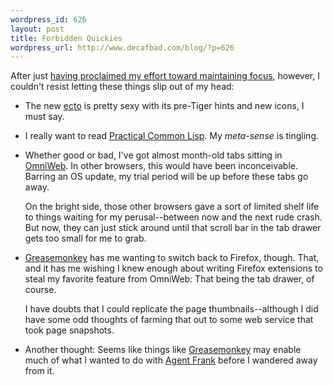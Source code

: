 ```yaml
--- 
wordpress_id: 626
layout: post
title: Forbidden Quickies
wordpress_url: http://www.decafbad.com/blog/?p=626
---
```

After just [having proclaimed my effort toward maintaining focus][focus], however, I couldn't resist letting these things slip out of my head:

* The new [ecto][ecto] is pretty sexy with its pre-Tiger hints and new icons, I must say.

* I really want to read [Practical Common Lisp][lisp].  My *meta-sense* is tingling.

* Whether good or bad, I've got almost month-old tabs sitting in [OmniWeb][ow].  In other browsers, this would have been inconceivable.  Barring an OS update, my trial period will be up before these tabs go away.
  
  On the bright side, those other browsers gave a sort of limited shelf life to things waiting for my perusal--between now and the next rude crash.  But now, they can just stick around until that scroll bar in the tab drawer gets too small for me to grab.

* [Greasemonkey][gm] has me wanting to switch back to Firefox, though.  That, and it has me wishing I knew enough about writing Firefox extensions to steal my favorite feature from OmniWeb: That being the tab drawer, of course.  

  I have doubts that I could replicate the page thumbnails--although I did have some odd thoughts of farming that out to some web service that took page snapshots.

* Another thought: Seems like things like [Greasemonkey][gm] may enable much of what I wanted to do with [Agent Frank][af] before I wandered away from it.

[focus]: http://www.decafbad.com/blog/2005/04/25/hacking_rss_and_atom_is_a_real_book
[lisp]: http://www.gigamonkeys.com/book/
[af]: http://www.decafbad.com/blog/2003/02/15/ooodaa
[ow]: http://www.omnigroup.com/applications/omniweb/
[gm]: http://greasemonkey.mozdev.org/
[ecto]: http://ecto.kung-foo.tv/
